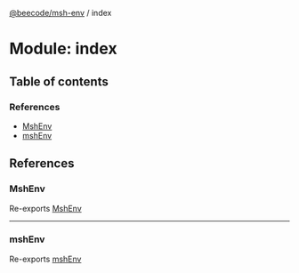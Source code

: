 [@beecode/msh-env](../README.md) / index

# Module: index

## Table of contents

### References

- [MshEnv](index.md#mshenv)
- [mshEnv](index.md#mshenv-1)

## References

### MshEnv

Re-exports [MshEnv](msh_env.md#mshenv)

___

### mshEnv

Re-exports [mshEnv](msh_env.md#mshenv-1)
